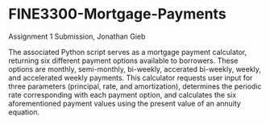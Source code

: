 # FINE3300-Mortgage-Payments
Assignment 1 Submission, Jonathan Gieb

The associated Python script serves as a mortgage payment calculator, returning six different payment options available to borrowers. These options are monthly, semi-monthly, bi-weekly, accerated bi-weekly, weekly, and accelerated weekly payments. This calculator requests user input for three parameters (principal, rate, and amortization), determines the periodic rate corresponding with each payment option, and calculates the six aforementioned payment values using the present value of an annuity equation.